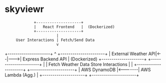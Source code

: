 # skyviewr


                 +--------------------+
                 |   React Frontend   |  (Dockerized)
                 +--------------------+
                           |
         User Interactions | Fetch/Send Data
                           v
 +---------------------+   ^    +----------------------+
 | External Weather API|<--|--->| Express Backend API  |  (Dockerized)
 +---------------------+        +----------------------+
            |                          |
    Fetch Weather Data           Store Interactions
            |                          |
 +---------------------+        +----------------------+
 |     AWS DynamoDB    |<-------|  AWS Lambda (Agg.)   |
 +---------------------+        +----------------------+

